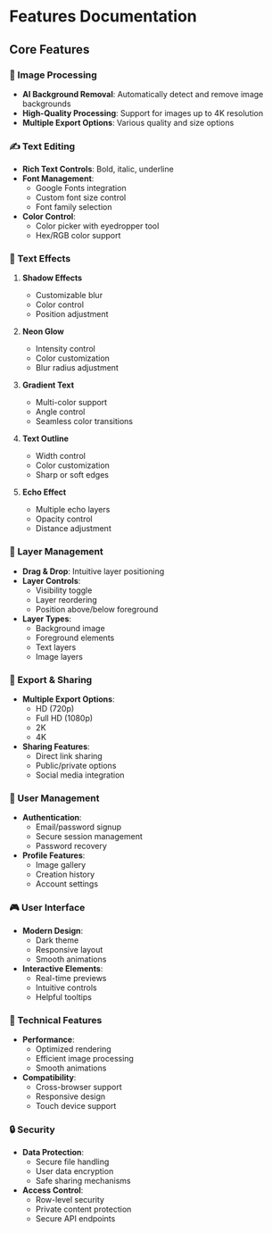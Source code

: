 # Features Documentation

## Core Features

### 🎨 Image Processing
- **AI Background Removal**: Automatically detect and remove image backgrounds
- **High-Quality Processing**: Support for images up to 4K resolution
- **Multiple Export Options**: Various quality and size options

### ✍️ Text Editing
- **Rich Text Controls**: Bold, italic, underline
- **Font Management**: 
  - Google Fonts integration
  - Custom font size control
  - Font family selection
- **Color Control**: 
  - Color picker with eyedropper tool
  - Hex/RGB color support

### 🎯 Text Effects
1. **Shadow Effects**
   - Customizable blur
   - Color control
   - Position adjustment

2. **Neon Glow**
   - Intensity control
   - Color customization
   - Blur radius adjustment

3. **Gradient Text**
   - Multi-color support
   - Angle control
   - Seamless color transitions

4. **Text Outline**
   - Width control
   - Color customization
   - Sharp or soft edges

5. **Echo Effect**
   - Multiple echo layers
   - Opacity control
   - Distance adjustment

### 📱 Layer Management
- **Drag & Drop**: Intuitive layer positioning
- **Layer Controls**:
  - Visibility toggle
  - Layer reordering
  - Position above/below foreground
- **Layer Types**:
  - Background image
  - Foreground elements
  - Text layers
  - Image layers

### 💾 Export & Sharing
- **Multiple Export Options**:
  - HD (720p)
  - Full HD (1080p)
  - 2K
  - 4K
- **Sharing Features**:
  - Direct link sharing
  - Public/private options
  - Social media integration

### 👤 User Management
- **Authentication**:
  - Email/password signup
  - Secure session management
  - Password recovery
- **Profile Features**:
  - Image gallery
  - Creation history
  - Account settings

### 🎮 User Interface
- **Modern Design**:
  - Dark theme
  - Responsive layout
  - Smooth animations
- **Interactive Elements**:
  - Real-time previews
  - Intuitive controls
  - Helpful tooltips

### 🔧 Technical Features
- **Performance**:
  - Optimized rendering
  - Efficient image processing
  - Smooth animations
- **Compatibility**:
  - Cross-browser support
  - Responsive design
  - Touch device support

### 🔒 Security
- **Data Protection**:
  - Secure file handling
  - User data encryption
  - Safe sharing mechanisms
- **Access Control**:
  - Row-level security
  - Private content protection
  - Secure API endpoints